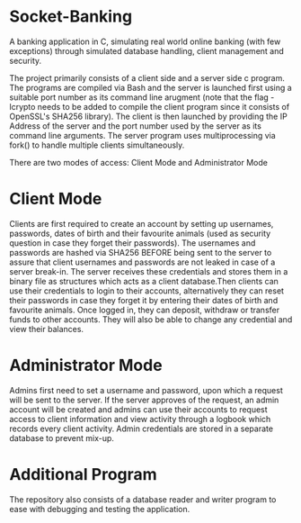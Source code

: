# Socket-Banking
A banking application in C, simulating real world online banking (with few exceptions) through simulated database handling, client management and security.

The project primarily consists of a client side and a server side c program. The programs are compiled via Bash and the server is launched first using a suitable port number as its command line arugment (note that the flag -lcrypto needs to be added to compile the client program since it consists of OpenSSL's SHA256 library). The client is then launched by providing the IP Address of the server and the port number used by the server as its command line arguments. The server program uses multiprocessing via fork() to handle multiple clients simultaneously.

There are two modes of access: Client Mode and Administrator Mode

# Client Mode
Clients are first required to create an account by setting up usernames, passwords, dates of birth and their favourite animals (used as security question in case they forget their passwords). The usernames and passwords are hashed via SHA256 BEFORE being sent to the server to assure that client usernames and passwords are not leaked in case of a server break-in. The server receives these credentials and stores them in a binary file as structures which acts as a client database.Then clients can use their credentials to login to their accounts, alternatively they can reset their passwords in case they forget it by entering their dates of birth and favourite animals. Once logged in, they can deposit, withdraw or transfer funds to other accounts. They will also be able to change any credential and view their balances.

# Administrator Mode
Admins first need to set a username and password, upon which a request will be sent to the server. If the server approves of the request, an admin account will be created and admins can use their accounts to request access to client information and view activity through a logbook which records every client activity. Admin credentials are stored in a separate database to prevent mix-up. 

# Additional Program
The repository also consists of a database reader and writer program to ease with debugging and testing the application.
